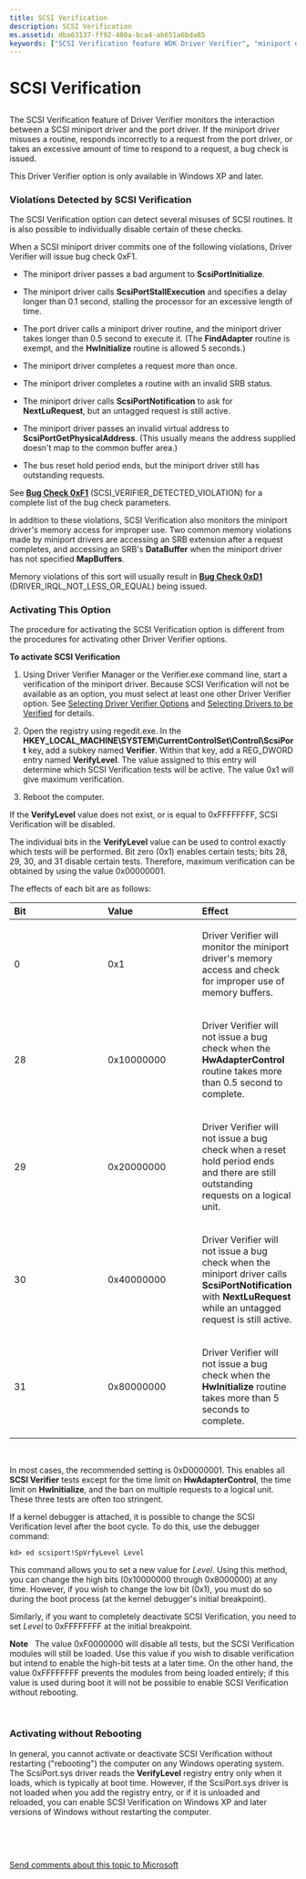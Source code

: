 ```yaml
---
title: SCSI Verification
description: SCSI Verification
ms.assetid: dba63137-ff92-480a-bca4-ab651a6bda85
keywords: ["SCSI Verification feature WDK Driver Verifier", "miniport drivers WDK Driver Verifier"]
---
```


# SCSI Verification


## <span id="ddk_scsi_verification_tools"></span><span id="DDK_SCSI_VERIFICATION_TOOLS"></span>


The SCSI Verification feature of Driver Verifier monitors the interaction between a SCSI miniport driver and the port driver. If the miniport driver misuses a routine, responds incorrectly to a request from the port driver, or takes an excessive amount of time to respond to a request, a bug check is issued.

This Driver Verifier option is only available in Windows XP and later.

### <span id="violations_detected_by_scsi_verification"></span><span id="VIOLATIONS_DETECTED_BY_SCSI_VERIFICATION"></span>Violations Detected by SCSI Verification

The SCSI Verification option can detect several misuses of SCSI routines. It is also possible to individually disable certain of these checks.

When a SCSI miniport driver commits one of the following violations, Driver Verifier will issue bug check 0xF1.

-   The miniport driver passes a bad argument to **ScsiPortInitialize**.

-   The miniport driver calls **ScsiPortStallExecution** and specifies a delay longer than 0.1 second, stalling the processor for an excessive length of time.

-   The port driver calls a miniport driver routine, and the miniport driver takes longer than 0.5 second to execute it. (The **FindAdapter** routine is exempt, and the **HwInitialize** routine is allowed 5 seconds.)

-   The miniport driver completes a request more than once.

-   The miniport driver completes a routine with an invalid SRB status.

-   The miniport driver calls **ScsiPortNotification** to ask for **NextLuRequest**, but an untagged request is still active.

-   The miniport driver passes an invalid virtual address to **ScsiPortGetPhysicalAddress**. (This usually means the address supplied doesn't map to the common buffer area.)

-   The bus reset hold period ends, but the miniport driver still has outstanding requests.

See [**Bug Check 0xF1**](https://msdn.microsoft.com/library/windows/hardware/ff560365) (SCSI\_VERIFIER\_DETECTED\_VIOLATION) for a complete list of the bug check parameters.

In addition to these violations, SCSI Verification also monitors the miniport driver's memory access for improper use. Two common memory violations made by miniport drivers are accessing an SRB extension after a request completes, and accessing an SRB's **DataBuffer** when the miniport driver has not specified **MapBuffers**.

Memory violations of this sort will usually result in [**Bug Check 0xD1**](https://msdn.microsoft.com/library/windows/hardware/ff560244) (DRIVER\_IRQL\_NOT\_LESS\_OR\_EQUAL) being issued.

### <span id="activating_this_option"></span><span id="ACTIVATING_THIS_OPTION"></span>Activating This Option

The procedure for activating the SCSI Verification option is different from the procedures for activating other Driver Verifier options.

**To activate SCSI Verification**

1.  Using Driver Verifier Manager or the Verifier.exe command line, start a verification of the miniport driver. Because SCSI Verification will not be available as an option, you must select at least one other Driver Verifier option. See [Selecting Driver Verifier Options](selecting-driver-verifier-options.md) and [Selecting Drivers to be Verified](selecting-drivers-to-be-verified.md) for details.

2.  Open the registry using regedit.exe. In the **HKEY\_LOCAL\_MACHINE\\SYSTEM\\CurrentControlSet\\Control\\ScsiPort** key, add a subkey named **Verifier**. Within that key, add a REG\_DWORD entry named **VerifyLevel**. The value assigned to this entry will determine which SCSI Verification tests will be active. The value 0x1 will give maximum verification.

3.  Reboot the computer.

If the **VerifyLevel** value does not exist, or is equal to 0xFFFFFFFF, SCSI Verification will be disabled.

The individual bits in the **VerifyLevel** value can be used to control exactly which tests will be performed. Bit zero (0x1) enables certain tests; bits 28, 29, 30, and 31 disable certain tests. Therefore, maximum verification can be obtained by using the value 0x00000001.

The effects of each bit are as follows:

<table>
<colgroup>
<col width="33%" />
<col width="33%" />
<col width="33%" />
</colgroup>
<thead>
<tr class="header">
<th align="left">Bit</th>
<th align="left">Value</th>
<th align="left">Effect</th>
</tr>
</thead>
<tbody>
<tr class="odd">
<td align="left"><p>0</p></td>
<td align="left"><p>0x1</p></td>
<td align="left"><p>Driver Verifier will monitor the miniport driver's memory access and check for improper use of memory buffers.</p></td>
</tr>
<tr class="even">
<td align="left"><p>28</p></td>
<td align="left"><p>0x10000000</p></td>
<td align="left"><p>Driver Verifier will not issue a bug check when the <strong>HwAdapterControl</strong> routine takes more than 0.5 second to complete.</p></td>
</tr>
<tr class="odd">
<td align="left"><p>29</p></td>
<td align="left"><p>0x20000000</p></td>
<td align="left"><p>Driver Verifier will not issue a bug check when a reset hold period ends and there are still outstanding requests on a logical unit.</p></td>
</tr>
<tr class="even">
<td align="left"><p>30</p></td>
<td align="left"><p>0x40000000</p></td>
<td align="left"><p>Driver Verifier will not issue a bug check when the miniport driver calls <strong>ScsiPortNotification</strong> with <strong>NextLuRequest</strong> while an untagged request is still active.</p></td>
</tr>
<tr class="odd">
<td align="left"><p>31</p></td>
<td align="left"><p>0x80000000</p></td>
<td align="left"><p>Driver Verifier will not issue a bug check when the <strong>HwInitialize</strong> routine takes more than 5 seconds to complete.</p></td>
</tr>
</tbody>
</table>

 

In most cases, the recommended setting is 0xD0000001. This enables all **SCSI Verifier** tests except for the time limit on **HwAdapterControl**, the time limit on **HwInitialize**, and the ban on multiple requests to a logical unit. These three tests are often too stringent.

If a kernel debugger is attached, it is possible to change the SCSI Verification level after the boot cycle. To do this, use the debugger command:

```
kd> ed scsiport!SpVrfyLevel Level 
```

This command allows you to set a new value for *Level*. Using this method, you can change the high bits (0x10000000 through 0x8000000) at any time. However, if you wish to change the low bit (0x1), you must do so during the boot process (at the kernel debugger's initial breakpoint).

Similarly, if you want to completely deactivate SCSI Verification, you need to set *Level* to 0xFFFFFFFF at the initial breakpoint.

**Note**   The value 0xF0000000 will disable all tests, but the SCSI Verification modules will still be loaded. Use this value if you wish to disable verification but intend to enable the high-bit tests at a later time. On the other hand, the value 0xFFFFFFFF prevents the modules from being loaded entirely; if this value is used during boot it will not be possible to enable SCSI Verification without rebooting.

 

### <span id="activating_without_rebooting"></span><span id="ACTIVATING_WITHOUT_REBOOTING"></span>Activating without Rebooting

In general, you cannot activate or deactivate SCSI Verification without restarting ("rebooting") the computer on any Windows operating system. The ScsiPort.sys driver reads the **VerifyLevel** registry entry only when it loads, which is typically at boot time. However, if the ScsiPort.sys driver is not loaded when you add the registry entry, or if it is unloaded and reloaded, you can enable SCSI Verification on Windows XP and later versions of Windows without restarting the computer.

 

 

[Send comments about this topic to Microsoft](mailto:wsddocfb@microsoft.com?subject=Documentation%20feedback%20[devtest\devtest]:%20SCSI%20Verification%20%20RELEASE:%20%2811/17/2016%29&body=%0A%0APRIVACY%20STATEMENT%0A%0AWe%20use%20your%20feedback%20to%20improve%20the%20documentation.%20We%20don't%20use%20your%20email%20address%20for%20any%20other%20purpose,%20and%20we'll%20remove%20your%20email%20address%20from%20our%20system%20after%20the%20issue%20that%20you're%20reporting%20is%20fixed.%20While%20we're%20working%20to%20fix%20this%20issue,%20we%20might%20send%20you%20an%20email%20message%20to%20ask%20for%20more%20info.%20Later,%20we%20might%20also%20send%20you%20an%20email%20message%20to%20let%20you%20know%20that%20we've%20addressed%20your%20feedback.%0A%0AFor%20more%20info%20about%20Microsoft's%20privacy%20policy,%20see%20http://privacy.microsoft.com/default.aspx. "Send comments about this topic to Microsoft")




